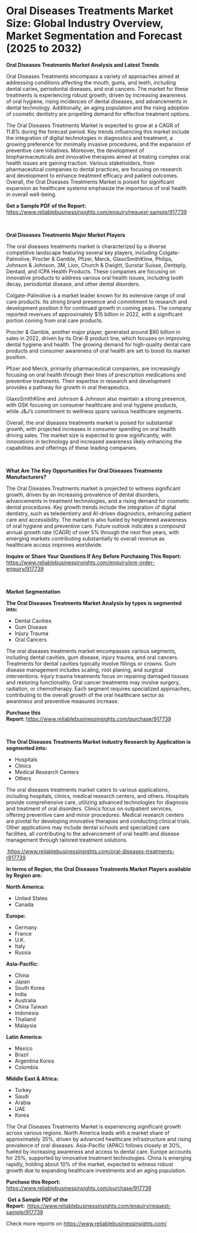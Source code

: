 <p><h1>Oral Diseases Treatments Market Size: Global Industry Overview, Market Segmentation and Forecast (2025 to 2032)</h1></p><p><strong>Oral Diseases Treatments Market Analysis and Latest Trends</strong></p>
<p><p>Oral Diseases Treatments encompass a variety of approaches aimed at addressing conditions affecting the mouth, gums, and teeth, including dental caries, periodontal diseases, and oral cancers. The market for these treatments is experiencing robust growth, driven by increasing awareness of oral hygiene, rising incidences of dental diseases, and advancements in dental technology. Additionally, an aging population and the rising adoption of cosmetic dentistry are propelling demand for effective treatment options.</p><p>The Oral Diseases Treatments Market is expected to grow at a CAGR of 11.8% during the forecast period. Key trends influencing this market include the integration of digital technologies in diagnostics and treatment, a growing preference for minimally invasive procedures, and the expansion of preventive care initiatives. Moreover, the development of biopharmaceuticals and innovative therapies aimed at treating complex oral health issues are gaining traction. Various stakeholders, from pharmaceutical companies to dental practices, are focusing on research and development to enhance treatment efficacy and patient outcomes. Overall, the Oral Diseases Treatments Market is poised for significant expansion as healthcare systems emphasize the importance of oral health in overall well-being.</p></p>
<p><strong>Get a Sample PDF of the Report:&nbsp;</strong> <a href="https://www.reliablebusinessinsights.com/enquiry/request-sample/917739?utm_campaign=3054&utm_medium=2&utm_source=Github&utm_content=ia&utm_term=07032025&utm_id=oral-diseases-treatments">https://www.reliablebusinessinsights.com/enquiry/request-sample/917739</a></p>
<p>&nbsp;</p>
<p><strong>Oral Diseases Treatments Major Market Players</strong></p>
<p><p>The oral diseases treatments market is characterized by a diverse competitive landscape featuring several key players, including Colgate-Palmolive, Procter & Gamble, Pfizer, Merck, GlaxoSmithKline, Philips, Johnson & Johnson, 3M, Lion, Church & Dwight, Sunstar Suisse, Dentsply, Dentaid, and ICPA Health Products. These companies are focusing on innovative products to address various oral health issues, including tooth decay, periodontal disease, and other dental disorders.</p><p>Colgate-Palmolive is a market leader known for its extensive range of oral care products. Its strong brand presence and commitment to research and development position it for continued growth in coming years. The company reported revenues of approximately $15 billion in 2022, with a significant portion coming from oral care products.</p><p>Procter & Gamble, another major player, generated around $80 billion in sales in 2022, driven by its Oral-B product line, which focuses on improving dental hygiene and health. The growing demand for high-quality dental care products and consumer awareness of oral health are set to boost its market position.</p><p>Pfizer and Merck, primarily pharmaceutical companies, are increasingly focusing on oral health through their lines of prescription medications and preventive treatments. Their expertise in research and development provides a pathway for growth in oral therapeutics.</p><p>GlaxoSmithKline and Johnson & Johnson also maintain a strong presence, with GSK focusing on consumer healthcare and oral hygiene products, while J&J’s commitment to wellness spans various healthcare segments. </p><p>Overall, the oral diseases treatments market is poised for substantial growth, with projected increases in consumer spending on oral health driving sales. The market size is expected to grow significantly, with innovations in technology and increased awareness likely enhancing the capabilities and offerings of these leading companies.</p></p>
<p>&nbsp;</p>
<p><strong>What Are The Key Opportunities For Oral Diseases Treatments Manufacturers?</strong></p>
<p><p>The Oral Diseases Treatments market is projected to witness significant growth, driven by an increasing prevalence of dental disorders, advancements in treatment technologies, and a rising demand for cosmetic dental procedures. Key growth trends include the integration of digital dentistry, such as teledentistry and AI-driven diagnostics, enhancing patient care and accessibility. The market is also fueled by heightened awareness of oral hygiene and preventive care. Future outlook indicates a compound annual growth rate (CAGR) of over 5% through the next five years, with emerging markets contributing substantially to overall revenue as healthcare access improves worldwide.</p></p>
<p><strong>Inquire or Share Your Questions If Any Before Purchasing This Report:</strong> <a href="https://www.reliablebusinessinsights.com/enquiry/pre-order-enquiry/917739?utm_campaign=3054&utm_medium=2&utm_source=Github&utm_content=ia&utm_term=07032025&utm_id=oral-diseases-treatments">https://www.reliablebusinessinsights.com/enquiry/pre-order-enquiry/917739</a></p>
<p>&nbsp;</p>
<p><strong>Market Segmentation</strong></p>
<p><strong>The Oral Diseases Treatments Market Analysis by types is segmented into:</strong></p>
<p><ul><li>Dental Cavities</li><li>Gum Disease</li><li>Injury Trauma</li><li>Oral Cancers</li></ul></p>
<p><p>The oral diseases treatments market encompasses various segments, including dental cavities, gum disease, injury trauma, and oral cancers. Treatments for dental cavities typically involve fillings or crowns. Gum disease management includes scaling, root planing, and surgical interventions. Injury trauma treatments focus on repairing damaged tissues and restoring functionality. Oral cancer treatments may involve surgery, radiation, or chemotherapy. Each segment requires specialized approaches, contributing to the overall growth of the oral healthcare sector as awareness and preventive measures increase.</p></p>
<p><strong>Purchase this Report:&nbsp;</strong><a href="https://www.reliablebusinessinsights.com/purchase/917739?utm_campaign=3054&utm_medium=2&utm_source=Github&utm_content=ia&utm_term=07032025&utm_id=oral-diseases-treatments">https://www.reliablebusinessinsights.com/purchase/917739</a></p>
<p>&nbsp;</p>
<p><strong>The Oral Diseases Treatments Market Industry Research by Application is segmented into:</strong></p>
<p><ul><li>Hospitals</li><li>Clinics</li><li>Medical Research Centers</li><li>Others</li></ul></p>
<p><p>The oral diseases treatments market caters to various applications, including hospitals, clinics, medical research centers, and others. Hospitals provide comprehensive care, utilizing advanced technologies for diagnosis and treatment of oral disorders. Clinics focus on outpatient services, offering preventive care and minor procedures. Medical research centers are pivotal for developing innovative therapies and conducting clinical trials. Other applications may include dental schools and specialized care facilities, all contributing to the advancement of oral health and disease management through tailored treatment solutions.</p></p>
<p><a href="https://www.reliablebusinessinsights.com/oral-diseases-treatments-r917739?utm_campaign=3054&utm_medium=2&utm_source=Github&utm_content=ia&utm_term=07032025&utm_id=oral-diseases-treatments">&nbsp;https://www.reliablebusinessinsights.com/oral-diseases-treatments-r917739</a></p>
<p><strong>In terms of Region, the Oral Diseases Treatments Market Players available by Region are:</strong></p>
<p>
    <p> <strong> North America: </strong>
        <ul>
            <li>United States</li>
            <li>Canada</li>
        </ul>
        </p> 
    <p> <strong> Europe: </strong>
        <ul>
            <li>Germany</li>
            <li>France</li>
            <li>U.K.</li>
            <li>Italy</li>
            <li>Russia</li>
        </ul>
        </p> 
    <p> <strong> Asia-Pacific: </strong>
        <ul>
            <li>China</li>
            <li>Japan</li>
            <li>South Korea</li>
            <li>India</li>
            <li>Australia</li>
            <li>China Taiwan</li>
            <li>Indonesia</li>
            <li>Thailand</li>
            <li>Malaysia</li>
        </ul>
        </p> 
    <p> <strong> Latin America: </strong>
        <ul>
            <li>Mexico</li>
            <li>Brazil</li>
            <li>Argentina Korea</li>
            <li>Colombia</li>
        </ul>
        </p> 
    <p> <strong> Middle East & Africa: </strong>
        <ul>
            <li>Turkey</li>
            <li>Saudi</li>
            <li>Arabia</li>
            <li>UAE</li>
            <li>Korea</li>
        </ul>
    </p>
    </p>
<p><p>The Oral Diseases Treatments Market is experiencing significant growth across various regions. North America leads with a market share of approximately 35%, driven by advanced healthcare infrastructure and rising prevalence of oral diseases. Asia-Pacific (APAC) follows closely at 30%, fueled by increasing awareness and access to dental care. Europe accounts for 25%, supported by innovative treatment technologies. China is emerging rapidly, holding about 10% of the market, expected to witness robust growth due to expanding healthcare investments and an aging population.</p></p>
<p><strong>Purchase this Report: </strong><a href="https://www.reliablebusinessinsights.com/purchase/917739?utm_campaign=3054&utm_medium=2&utm_source=Github&utm_content=ia&utm_term=07032025&utm_id=oral-diseases-treatments">https://www.reliablebusinessinsights.com/purchase/917739</a></p>
<p>&nbsp;<strong>Get a Sample PDF of the Report:&nbsp;&nbsp;</strong><a href="https://www.reliablebusinessinsights.com/enquiry/request-sample/917739?utm_campaign=3054&utm_medium=2&utm_source=Github&utm_content=ia&utm_term=07032025&utm_id=oral-diseases-treatments">https://www.reliablebusinessinsights.com/enquiry/request-sample/917739</a></p>
<p><strong></strong></p>
<p>Check more reports on <a href="https://www.reliablebusinessinsights.com/?utm_campaign=3054&utm_medium=2&utm_source=Github&utm_content=ia&utm_term=07032025&utm_id=oral-diseases-treatments">https://www.reliablebusinessinsights.com/</a></p>